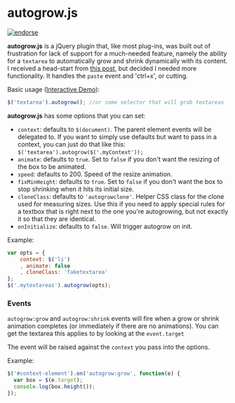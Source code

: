 autogrow.js
===========

[![endorse](https://api.coderwall.com/ultimatedelman/endorsecount.png)](https://coderwall.com/ultimatedelman)

**autogrow.js** is a jQuery plugin that, like most plug-ins, was built out of frustration for lack of support for a much-needed feature, namely the ability for a `textarea` to automatically grow and shrink dynamically with its content. I received a head-start from [this post](http://stackoverflow.com/a/10080841/7173), but decided I needed more functionality. It handles the `paste` event and 'ctrl+x', or cutting.

Basic usage ([Interactive Demo](http://jsfiddle.net/edelman/HrnHb/)):

```javascript
$('textarea').autogrow(); //or some selector that will grab textareas
```

**autogrow.js** has some options that you can set:

 - `context`: defaults to `$(document)`. The parent element events will be delegated to. If you want to simply use defaults but want to pass in a context, you can just do that like this: `$('textarea').autogrow($('.myContext'));`
 - `animate`: defaults to `true`. Set to `false` if you don't want the resizing of the box to be animated.
 - `speed`: defaults to 200. Speed of the resize animation.
 - `fixMinHeight`: defaults to `true`. Set to `false` if you don't want the box to stop shrinking when it hits its initial size.
 - `cloneClass`: defaults to `'autogrowclone'`. Helper CSS class for the clone used for measuring sizes. Use this if you need to apply special rules for a textbox that is right next to the one you're autogrowing, but not exactly it so that they are identical.
 - `onInitialize`: defaults to `false`. Will trigger autogrow on init.

Example: 

```javascript
var opts = {
    context: $('li')
    , animate: false
    , cloneClass: 'faketextarea'
};
$('.mytextareas').autogrow(opts);
```

### Events

`autogrow:grow` and `autogrow:shrink` events will fire when a grow or shrink animation completes (or immediately if there are no animations). You can get the textarea this applies to by looking at the `event.target`

The event will be raised against the `context` you pass into the options.

Example:

```javascript
$('#context-element').on('autogrow:grow', function(e) {
  var box = $(e.target);
  console.log(box.height());
});
```